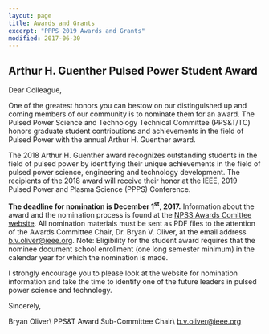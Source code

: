 ```yaml
---
layout: page
title: Awards and Grants
excerpt: "PPPS 2019 Awards and Grants"
modified: 2017-06-30
---
```



## Arthur H. Guenther Pulsed Power Student Award

Dear Colleague,

One of the greatest honors you can bestow on our distinguished up and coming members of our community is to nominate them for an award. The Pulsed Power Science and Technology Technical Committee (PPS&T/TC) honors graduate student contributions and achievements in the field of Pulsed Power with the annual Arthur H. Guenther award.

The 2018 Arthur H. Guenther award recognizes outstanding students in the field of pulsed power by identifying their unique achievements in the field of pulsed power science, engineering and technology development. The recipients of the 2018 award will receive their honor at the IEEE, 2019 Pulsed Power and Plasma Science (PPPS) Conference.

**The deadline for nomination is December 1<sup>st</sup>, 2017.** Information about the award and the nomination process is found at the [NPSS Awards Comittee website](http://ieee-npss.org/technical-committees/pulsed-power-science-and-technology/#the-arthur-h-guenther-pulsed-power-student-award-about-the-arthur-h-guenther-pulsed-power-student-award). All nomination materials must be sent as PDF files to the attention of the Awards Committee Chair, Dr. Bryan V. Oliver, at the email address [b.v.oliver@ieee.org](mailto:b.v.oliver@ieee.org). Note: Eligibility for the student award requires that the nominee document school enrollment (one long semester minimum) in the calendar year for which the nomination is made.

I strongly encourage you to please look at the website for nomination information and take the time to identify one of the future leaders in pulsed power science and technology.

Sincerely,

Bryan Oliver\\
PPS&T Award Sub-Committee Chair\\
[b.v.oliver@ieee.org](mailto:b.v.oliver@ieee.org)
